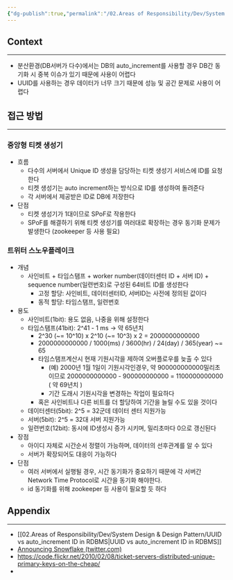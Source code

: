 ```yaml
---
{"dg-publish":true,"permalink":"/02.Areas of Responsibility/Dev/System Design & Design Pattern/Unique ID Generator/","tags":["db","system_design","dev"],"noteIcon":""}
---
```


## Context
---
- 분산환경(DB서버가 다수)에서는 DB의 auto_increment를 사용할 경우 DB간 동기화 시 중복 이슈가 있기 때문에 사용이 어렵다
- UUID를 사용하는 경우 데이터가 너무 크기 때문에 성능 및 공간 문제로 사용이 어렵다
## 접근 방법
--- 
### 중앙형 티켓 생성기
- 흐름
	- 다수의 서버에서 Unique ID 생성을 담당하는 티켓 생성기 서비스에 ID를 요청한다
	- 티켓 생성기는 auto increment하는 방식으로 ID를 생성하여 돌려준다
	- 각 서버에서 제공받은 ID로 DB에 저장한다
- 단점
	- 티켓 생성기가 1대이므로 SPoF로 작용한다
	- SPoF를 해결하기 위해 티켓 생성기를 여러대로 확장하는 경우 동기화 문제가 발생한다 (zookeeper 등 사용 필요)
### 트위터 스노우플레이크
- 개념
	- 사인비트 + 타임스탬프 + worker number(데이터센터 ID + 서버 ID) + sequence number(일련번호)로 구성된 64비트 ID를 생성한다
		- 고정 할당: 사인비트, 데이터센터ID, 서버ID는 사전에 정의된 값이다
		- 동적 할당: 타임스탬프, 일련번호
- 용도
	- 사인비트(1bit): 용도 없음, 나중을 위해 설정한다
	- 타임스탬프(41bit): 2^41 - 1 ms -> 약 65년치
		- 2^30 (~= 10^10) x 2^10 (~= 10^3) x 2 = 2000000000000 
		- 2000000000000 / 1000(ms) / 3600(hr) / 24(day) / 365(year) ~= 65 
		- 타임스탬프계산시 현재 기원시각을 제하여 오버플로우를 늦출 수 있다
			- (예) 2000년 1월 1일이 기원시각인경우, 약 900000000000밀리초 이므로 2000000000000 - 900000000000 = 1100000000000 ( 약 69년치 )
			- 기간 도래시 기원시각을 변경하는 작업이 필요하다
		- 혹은 사인비트나 다른 비트를 더 할당하여 기간을 늘릴 수도 있을 것이다
	- 데이터센터(5bit): 2^5 = 32군데 데이터 센터 지원가능
	- 서버(5bit): 2^5 = 32대 서버 지원가능
	- 일련번호(12bit): 동시에 ID생성시 증가 시키며, 밀리초마다 0으로 갱신된다
- 장점
	- 아이디 자체로 시간순서 정렬이 가능하며, 데이터의 선후관계를 알 수 있다
	- 서버가 확장되어도 대응이 가능하다
- 단점
	- 여러 서버에서 실행될 경우, 시간 동기화가 중요하기 때문에 각 서버간 Network Time Protocol로 시간을 동기화 해야한다.
	- id 동기화를 위해 zookeeper 등 사용이 필요할 듯 하다
## Appendix
---
- [[02.Areas of Responsibility/Dev/System Design & Design Pattern/UUID vs auto_increment ID in RDBMS\|UUID vs auto_increment ID in RDBMS]]
- [Announcing Snowflake (twitter.com)](https://blog.twitter.com/engineering/en_us/a/2010/announcing-snowflake)
- https://code.flickr.net/2010/02/08/ticket-servers-distributed-unique-primary-keys-on-the-cheap/
- 